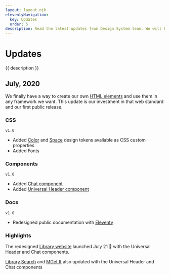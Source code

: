 ```yaml
---
layout: layout.njk
eleventyNavigation:
  key: Updates
  order: 5
description: Read the latest updates from Design System team. We will highlight new features, changes, and progress.
---
```


# Updates

{{ description }}

## July, 2020

We finally have a way to create our own [HTML elements](https://html.spec.whatwg.org/multipage/custom-elements.html) and use them in any framework we want. This update is our investment in that web standard and our first public release.

### CSS

`v1.0`

- Added [Color](/design-tokens#color) and [Space](/design-tokens#space) design tokens available as CSS custom properties
- Added Fonts

### Components

`v1.0`

- Added [Chat component](/components/chat)
- Added [Universal Header component](/components/universal-header)

### Docs

`v1.0`

- Redesigned public documentation with [Eleventy](https://www.11ty.dev/)

### Highlights

The redesigned [Library website](https://www.lib.umich.edu/) launched July 21 🤩 with the Universal Header and Chat components.

[Library Search](https://search.lib.umich.edu/) and [MGet It](https://mgetit.lib.umich.edu/) also updated with the Universal Header and Chat components
